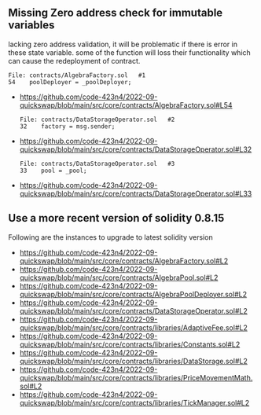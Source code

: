 ## Missing Zero address check for immutable variables 
lacking zero address validation, it will be problematic if there is error in these state variable. some of the function will loss their functionality which can cause the redeployment of contract.

    File: contracts/AlgebraFactory.sol   #1
    54    poolDeployer = _poolDeployer;

* https://github.com/code-423n4/2022-09-quickswap/blob/main/src/core/contracts/AlgebraFactory.sol#L54

      File: contracts/DataStorageOperator.sol   #2
      32    factory = msg.sender;

* https://github.com/code-423n4/2022-09-quickswap/blob/main/src/core/contracts/DataStorageOperator.sol#L32

      File: contracts/DataStorageOperator.sol   #3
      33    pool = _pool;

* https://github.com/code-423n4/2022-09-quickswap/blob/main/src/core/contracts/DataStorageOperator.sol#L33

## Use a more recent version of solidity 0.8.15
Following are the instances to upgrade to latest solidity version

* https://github.com/code-423n4/2022-09-quickswap/blob/main/src/core/contracts/AlgebraFactory.sol#L2
* https://github.com/code-423n4/2022-09-quickswap/blob/main/src/core/contracts/AlgebraPool.sol#L2
* https://github.com/code-423n4/2022-09-quickswap/blob/main/src/core/contracts/AlgebraPoolDeployer.sol#L2
* https://github.com/code-423n4/2022-09-quickswap/blob/main/src/core/contracts/DataStorageOperator.sol#L2
* https://github.com/code-423n4/2022-09-quickswap/blob/main/src/core/contracts/libraries/AdaptiveFee.sol#L2
* https://github.com/code-423n4/2022-09-quickswap/blob/main/src/core/contracts/libraries/Constants.sol#L2
* https://github.com/code-423n4/2022-09-quickswap/blob/main/src/core/contracts/libraries/DataStorage.sol#L2
* https://github.com/code-423n4/2022-09-quickswap/blob/main/src/core/contracts/libraries/PriceMovementMath.sol#L2
* https://github.com/code-423n4/2022-09-quickswap/blob/main/src/core/contracts/libraries/TickManager.sol#L2


